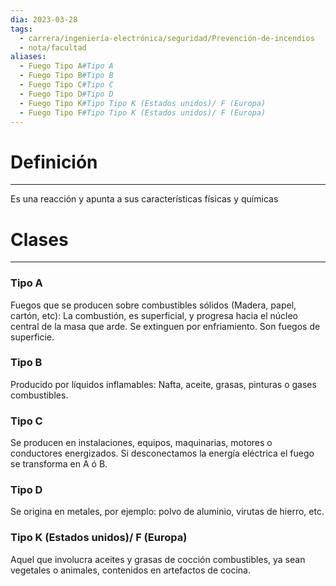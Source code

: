 ```yaml
---
dia: 2023-03-28
tags:
  - carrera/ingeniería-electrónica/seguridad/Prevención-de-incendios
  - nota/facultad
aliases:
  - Fuego Tipo A#Tipo A
  - Fuego Tipo B#Tipo B
  - Fuego Tipo C#Tipo C
  - Fuego Tipo D#Tipo D
  - Fuego Tipo K#Tipo Tipo K (Estados unidos)/ F (Europa)
  - Fuego Tipo F#Tipo Tipo K (Estados unidos)/ F (Europa)
---
```

# Definición
---
Es una reacción y apunta a sus características físicas y químicas


# Clases
---
### Tipo A
Fuegos que se producen sobre combustibles sólidos (Madera, papel, cartón, etc):
La combustión, es superficial, y progresa hacia el núcleo central de la masa que arde. Se extinguen por enfriamiento. Son fuegos de superficie.

### Tipo B
Producido por líquidos inflamables:
Nafta, aceite, grasas, pinturas o gases combustibles.

### Tipo C
Se producen en instalaciones, equipos, maquinarias, motores o conductores energizados. Si desconectamos la energía eléctrica el fuego se transforma en A ó B.

### Tipo D
Se origina en metales, por ejemplo: polvo de aluminio, virutas de hierro, etc.

### Tipo K (Estados unidos)/ F (Europa)
Aquel que involucra aceites y grasas de cocción combustibles, ya sean vegetales o animales, contenidos en artefactos de cocina.